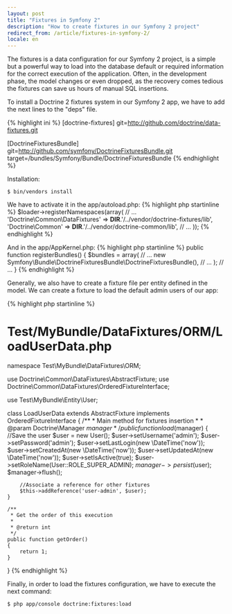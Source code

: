 ```yaml
---
layout: post
title: "Fixtures in Symfony 2"
description: "How to create fixtures in our Symfony 2 project"
redirect_from: /article/fixtures-in-symfony-2/
locale: en
---
```


The fixtures is a data configuration for our Symfony 2 project, is a simple but a powerful way to load into the database default or required information for the correct execution of the application. Often, in the development phase, the model changes or even dropped, as the recovery comes tedious the fixtures can save us hours of manual SQL insertions.

To install a Doctrine 2 fixtures system in our Symfony 2 app, we have to add the next lines to the "deps" file.

{% highlight ini %}
[doctrine-fixtures]
    git=http://github.com/doctrine/data-fixtures.git

[DoctrineFixturesBundle]
    git=http://github.com/symfony/DoctrineFixturesBundle.git
    target=/bundles/Symfony/Bundle/DoctrineFixturesBundle
{% endhighlight %}

Installation:


    $ bin/vendors install

We have to activate it in the app/autoload.php:
{% highlight php startinline %}
$loader->registerNamespaces(array(
    // ...
    'Doctrine\\Common\\DataFixtures' => __DIR__.'/../vendor/doctrine-fixtures/lib',
    'Doctrine\\Common' => __DIR__.'/../vendor/doctrine-common/lib',
    // ...
));
{% endhighlight %}

And in the app/AppKernel.php:
{% highlight php startinline %}
public function registerBundles()
{
    $bundles = array(
        // ...
        new Symfony\Bundle\DoctrineFixturesBundle\DoctrineFixturesBundle(),
        // ...
    );
    // ...
}
{% endhighlight %}

Generally, we also have to create a fixture file per entity defined in the model. We can create a fixture to load the default admin users of our app:

{% highlight php startinline %}
# Test/MyBundle/DataFixtures/ORM/LoadUserData.php

namespace Test\MyBundle\DataFixtures\ORM;

use Doctrine\Common\DataFixtures\AbstractFixture;
use Doctrine\Common\DataFixtures\OrderedFixtureInterface;

use Test\MyBundle\Entity\User;

class LoadUserData extends AbstractFixture implements OrderedFixtureInterface
{
    /**
     * Main method for fixtures insertion
     *
     * @param Doctrine\Manager $manager
     */
    public function load($manager)
    {
        //Save the user
        $user = new User();
        $user->setUsername('admin');
        $user->setPassword('admin');
        $user->setLastLogin(new \DateTime('now'));
        $user->setCreatedAt(new \DateTime('now'));
        $user->setUpdatedAt(new \DateTime('now'));
        $user->setIsActive(true);
        $user->setRoleName(User::ROLE_SUPER_ADMIN);
        $manager->persist($user);
        $manager->flush();

        //Associate a reference for other fixtures
        $this->addReference('user-admin', $user);
    }

    /**
     * Get the order of this execution
     *
     * @return int
     */
    public function getOrder()
    {
        return 1;
    }
}
{% endhighlight %}

Finally, in order to load the fixtures configuration, we have to execute the next command:


    $ php app/console doctrine:fixtures:load

